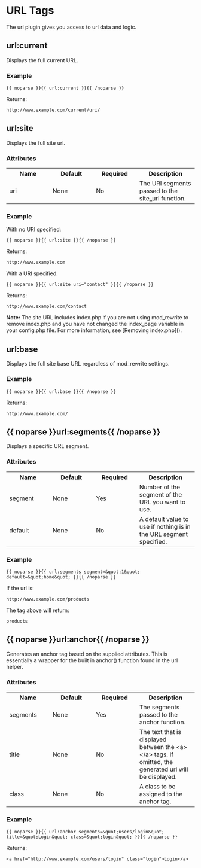 # URL Tags

The url plugin gives you access to url data and logic.

## url:current

Displays the full current URL.

### Example

	{{ noparse }}{{ url:current }}{{ /noparse }}

Returns:

	http://www.example.com/current/uri/

## url:site

Displays the full site url.

### Attributes

<table cellpadding="0" cellspacing="0">
	<tbody>
		<tr>
			<th>Name</th>
			<th>Default</th>
			<th>Required</th>
			<th>Description</th>
		</tr>
		<tr>
			<td width="100">uri</td>
			<td width="100">None</td>
			<td width="100">No</td>
			<td>The URI segments passed to the site_url function.</td>
		</tr>
	</tbody>
</table>

### Example

With no URI specified:

	{{ noparse }}{{ url:site }}{{ /noparse }}

Returns:

	http://www.example.com

With a URI specified:

	{{ noparse }}{{ url:site uri="contact" }}{{ /noparse }}

Returns:

	http://www.example.com/contact

<div class="tip"><strong>Note:</strong> The site URL includes index.php if you are not using mod_rewrite to remove index.php and you have not changed the index_page variable in your config.php file. For more information, see [Removing index.php]().</div>

## url:base

Displays the full site base URL regardless of mod_rewrite settings.

### Example

	{{ noparse }}{{ url:base }}{{ /noparse }}

Returns:

	http://www.example.com/

## {{ noparse }}url:segments{{ /noparse }}

Displays a specific URL segment.

### Attributes

<table cellpadding="0" cellspacing="0">
	<tbody>
		<tr>
			<th>
				Name</th>
			<th>
				Default</th>
			<th>
				Required</th>
			<th>
				Description</th>
		</tr>
		<tr>
			<td width="100">
				segment</td>
			<td width="100">
				None</td>
			<td width="100">
				Yes</td>
			<td>
				Number of the segment of the URL you want to use.</td>
		</tr>
		<tr>
			<td width="100">
				default</td>
			<td width="100">
				None</td>
			<td width="100">
				No</td>
			<td>
				A default value to use if nothing is in the URL segment specified.</td>
		</tr>
	</tbody>
</table>

### Example

	{{ noparse }}{{ url:segments segment=&quot;1&quot; default=&quot;home&quot; }}{{ /noparse }}

If the url is:

	http://www.example.com/products
	
The tag above will return:

	products

## {{ noparse }}url:anchor{{ /noparse }}</h5>

Generates an anchor tag based on the supplied attributes. This is essentially a wrapper for the built in anchor() function found in the url helper.

### Attributes

<table cellpadding="0" cellspacing="0">
	<tbody>
		<tr>
			<th>
				Name</th>
			<th>
				Default</th>
			<th>
				Required</th>
			<th>
				Description</th>
		</tr>
		<tr>
			<td width="100">
				segments</td>
			<td width="100">
				None</td>
			<td width="100">
				Yes</td>
			<td>
				The segments passed to the anchor function.</td>
		</tr>
		<tr>
			<td width="100">
				title</td>
			<td width="100">
				None</td>
			<td width="100">
				No</td>
			<td>
				The text that is displayed between the &lt;a&gt;&lt;/a&gt; tags. If omitted, the generated url will be displayed.</td>
		</tr>
		<tr>
			<td width="100">
				class</td>
			<td width="100">
				None</td>
			<td width="100">
				No</td>
			<td>
				A class to be assigned to the anchor tag.</td>
		</tr>
	</tbody>
</table>

### Example

	{{ noparse }}{{ url:anchor segments=&quot;users/login&quot; title=&quot;Login&quot; class=&quot;login&quot; }}{{ /noparse }}
	
Returns:

	<a href="http://www.example.com/users/login" class="login">Login</a>